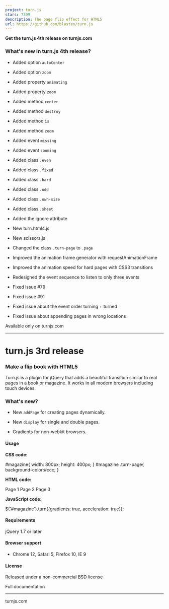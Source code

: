 ```yaml
---
project: turn.js
stars: 7399
description: The page flip effect for HTML5
url: https://github.com/blasten/turn.js
---
```


**Get the turn.js 4th release on turnjs.com**

### What's new in turn.js 4th release?

-   Added option `autoCenter`
    
-   Added option `zoom`
    
-   Added property `animating`
    
-   Added property `zoom`
    
-   Added method `center`
    
-   Added method `destroy`
    
-   Added method `is`
    
-   Added method `zoom`
    
-   Added event `missing`
    
-   Added event `zooming`
    
-   Added class `.even`
    
-   Added class `.fixed`
    
-   Added class `.hard`
    
-   Added class `.odd`
    
-   Added class `.own-size`
    
-   Added class `.sheet`
    
-   Added the ignore attribute
    
-   New turn.html4.js
    
-   New scissors.js
    
-   Changed the class `.turn-page` to `.page`
    
-   Improved the animation frame generator with requestAnimationFrame
    
-   Improved the animation speed for hard pages with CSS3 transitions
    
-   Redesigned the event sequence to listen to only three events
    
-   Fixed issue #79
    
-   Fixed issue #91
    
-   Fixed issue about the event order turning + turned
    
-   Fixed issue about appending pages in wrong locations
    

Available only on turnjs.com

* * *

turn.js 3rd release
===================

### Make a flip book with HTML5

Turn.js is a plugin for jQuery that adds a beautiful transition similar to real pages in a book or magazine. It works in all modern browsers including touch devices.

### What's new?

-   New `addPage` for creating pages dynamically.
    
-   New `display` for single and double pages.
    
-   Gradients for non-webkit browsers.
    

#### Usage

**CSS code:**

#magazine{
	width: 800px;
	height: 400px;
}
#magazine .turn-page{
	background-color:#ccc;
}

**HTML code:**

<div id\="magazine"\>
	<div\><span class\="text"\>Page 1</span\></div\>
	<div\><span class\="text"\>Page 2</span\></div\>
	<div\><span class\="text"\>Page 3</span\></div\>
</div\>

**JavaScript code:**

$('#magazine').turn({gradients: true, acceleration: true});

#### Requirements

jQuery 1.7 or later

#### Browser support

-   Chrome 12, Safari 5, Firefox 10, IE 9

#### License

Released under a non-commercial BSD license

Full documentation

* * *

turnjs.com
